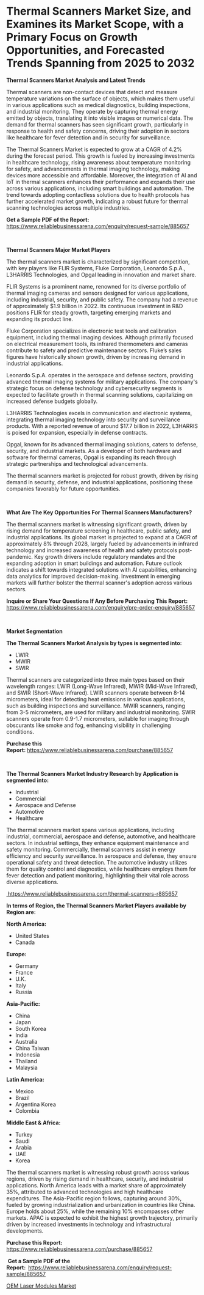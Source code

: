 <p><h1>Thermal Scanners Market Size, and Examines its Market Scope, with a Primary Focus on Growth Opportunities, and Forecasted Trends Spanning from 2025 to 2032</h1></p><p><strong>Thermal Scanners Market Analysis and Latest Trends</strong></p>
<p><p>Thermal scanners are non-contact devices that detect and measure temperature variations on the surface of objects, which makes them useful in various applications such as medical diagnostics, building inspections, and industrial monitoring. They operate by capturing thermal energy emitted by objects, translating it into visible images or numerical data. The demand for thermal scanners has seen significant growth, particularly in response to health and safety concerns, driving their adoption in sectors like healthcare for fever detection and in security for surveillance.</p><p>The Thermal Scanners Market is expected to grow at a CAGR of 4.2% during the forecast period. This growth is fueled by increasing investments in healthcare technology, rising awareness about temperature monitoring for safety, and advancements in thermal imaging technology, making devices more accessible and affordable. Moreover, the integration of AI and IoT in thermal scanners enhances their performance and expands their use across various applications, including smart buildings and automation. The trend towards adopting contactless solutions due to health protocols has further accelerated market growth, indicating a robust future for thermal scanning technologies across multiple industries.</p></p>
<p><strong>Get a Sample PDF of the Report:&nbsp;</strong> <a href="https://www.reliablebusinessarena.com/enquiry/request-sample/885657?utm_campaign=3024&utm_medium=2&utm_source=Github&utm_content=ia&utm_term=06042025&utm_id=thermal-scanners">https://www.reliablebusinessarena.com/enquiry/request-sample/885657</a></p>
<p>&nbsp;</p>
<p><strong>Thermal Scanners Major Market Players</strong></p>
<p><p>The thermal scanners market is characterized by significant competition, with key players like FLIR Systems, Fluke Corporation, Leonardo S.p.A., L3HARRIS Technologies, and Opgal leading in innovation and market share. </p><p>FLIR Systems is a prominent name, renowned for its diverse portfolio of thermal imaging cameras and sensors designed for various applications, including industrial, security, and public safety. The company had a revenue of approximately $1.9 billion in 2022. Its continuous investment in R&D positions FLIR for steady growth, targeting emerging markets and expanding its product line.</p><p>Fluke Corporation specializes in electronic test tools and calibration equipment, including thermal imaging devices. Although primarily focused on electrical measurement tools, its infrared thermometers and cameras contribute to safety and predictive maintenance sectors. Fluke’s sales figures have historically shown growth, driven by increasing demand in industrial applications.</p><p>Leonardo S.p.A. operates in the aerospace and defense sectors, providing advanced thermal imaging systems for military applications. The company's strategic focus on defense technology and cybersecurity segments is expected to facilitate growth in thermal scanning solutions, capitalizing on increased defense budgets globally.</p><p>L3HARRIS Technologies excels in communication and electronic systems, integrating thermal imaging technology into security and surveillance products. With a reported revenue of around $17.7 billion in 2022, L3HARRIS is poised for expansion, especially in defense contracts.</p><p>Opgal, known for its advanced thermal imaging solutions, caters to defense, security, and industrial markets. As a developer of both hardware and software for thermal cameras, Opgal is expanding its reach through strategic partnerships and technological advancements.</p><p>The thermal scanners market is projected for robust growth, driven by rising demand in security, defense, and industrial applications, positioning these companies favorably for future opportunities.</p></p>
<p>&nbsp;</p>
<p><strong>What Are The Key Opportunities For Thermal Scanners Manufacturers?</strong></p>
<p><p>The thermal scanners market is witnessing significant growth, driven by rising demand for temperature screening in healthcare, public safety, and industrial applications. Its global market is projected to expand at a CAGR of approximately 8% through 2028, largely fueled by advancements in infrared technology and increased awareness of health and safety protocols post-pandemic. Key growth drivers include regulatory mandates and the expanding adoption in smart buildings and automation. Future outlook indicates a shift towards integrated solutions with AI capabilities, enhancing data analytics for improved decision-making. Investment in emerging markets will further bolster the thermal scanner's adoption across various sectors.</p></p>
<p><strong>Inquire or Share Your Questions If Any Before Purchasing This Report:</strong> <a href="https://www.reliablebusinessarena.com/enquiry/pre-order-enquiry/885657?utm_campaign=3024&utm_medium=2&utm_source=Github&utm_content=ia&utm_term=06042025&utm_id=thermal-scanners">https://www.reliablebusinessarena.com/enquiry/pre-order-enquiry/885657</a></p>
<p>&nbsp;</p>
<p><strong>Market Segmentation</strong></p>
<p><strong>The Thermal Scanners Market Analysis by types is segmented into:</strong></p>
<p><ul><li>LWIR</li><li>MWIR</li><li>SWIR</li></ul></p>
<p><p>Thermal scanners are categorized into three main types based on their wavelength ranges: LWIR (Long-Wave Infrared), MWIR (Mid-Wave Infrared), and SWIR (Short-Wave Infrared). LWIR scanners operate between 8-14 micrometers, ideal for detecting heat emissions in various applications, such as building inspections and surveillance. MWIR scanners, ranging from 3-5 micrometers, are used for military and industrial monitoring. SWIR scanners operate from 0.9-1.7 micrometers, suitable for imaging through obscurants like smoke and fog, enhancing visibility in challenging conditions.</p></p>
<p><strong>Purchase this Report:&nbsp;</strong><a href="https://www.reliablebusinessarena.com/purchase/885657?utm_campaign=3024&utm_medium=2&utm_source=Github&utm_content=ia&utm_term=06042025&utm_id=thermal-scanners">https://www.reliablebusinessarena.com/purchase/885657</a></p>
<p>&nbsp;</p>
<p><strong>The Thermal Scanners Market Industry Research by Application is segmented into:</strong></p>
<p><ul><li>Industrial</li><li>Commercial</li><li>Aerospace and Defense</li><li>Automotive</li><li>Healthcare</li></ul></p>
<p><p>The thermal scanners market spans various applications, including industrial, commercial, aerospace and defense, automotive, and healthcare sectors. In industrial settings, they enhance equipment maintenance and safety monitoring. Commercially, thermal scanners assist in energy efficiency and security surveillance. In aerospace and defense, they ensure operational safety and threat detection. The automotive industry utilizes them for quality control and diagnostics, while healthcare employs them for fever detection and patient monitoring, highlighting their vital role across diverse applications.</p></p>
<p><a href="https://www.reliablebusinessarena.com/thermal-scanners-r885657?utm_campaign=3024&utm_medium=2&utm_source=Github&utm_content=ia&utm_term=06042025&utm_id=thermal-scanners">&nbsp;https://www.reliablebusinessarena.com/thermal-scanners-r885657</a></p>
<p><strong>In terms of Region, the Thermal Scanners Market Players available by Region are:</strong></p>
<p>
    <p> <strong> North America: </strong>
        <ul>
            <li>United States</li>
            <li>Canada</li>
        </ul>
        </p> 
    <p> <strong> Europe: </strong>
        <ul>
            <li>Germany</li>
            <li>France</li>
            <li>U.K.</li>
            <li>Italy</li>
            <li>Russia</li>
        </ul>
        </p> 
    <p> <strong> Asia-Pacific: </strong>
        <ul>
            <li>China</li>
            <li>Japan</li>
            <li>South Korea</li>
            <li>India</li>
            <li>Australia</li>
            <li>China Taiwan</li>
            <li>Indonesia</li>
            <li>Thailand</li>
            <li>Malaysia</li>
        </ul>
        </p> 
    <p> <strong> Latin America: </strong>
        <ul>
            <li>Mexico</li>
            <li>Brazil</li>
            <li>Argentina Korea</li>
            <li>Colombia</li>
        </ul>
        </p> 
    <p> <strong> Middle East & Africa: </strong>
        <ul>
            <li>Turkey</li>
            <li>Saudi</li>
            <li>Arabia</li>
            <li>UAE</li>
            <li>Korea</li>
        </ul>
    </p>
    </p>
<p><p>The thermal scanners market is witnessing robust growth across various regions, driven by rising demand in healthcare, security, and industrial applications. North America leads with a market share of approximately 35%, attributed to advanced technologies and high healthcare expenditures. The Asia-Pacific region follows, capturing around 30%, fueled by growing industrialization and urbanization in countries like China. Europe holds about 25%, while the remaining 10% encompasses other markets. APAC is expected to exhibit the highest growth trajectory, primarily driven by increased investments in technology and infrastructural developments.</p></p>
<p><strong>Purchase this Report: </strong><a href="https://www.reliablebusinessarena.com/purchase/885657?utm_campaign=3024&utm_medium=2&utm_source=Github&utm_content=ia&utm_term=06042025&utm_id=thermal-scanners">https://www.reliablebusinessarena.com/purchase/885657</a></p>
<p>&nbsp;<strong>Get a Sample PDF of the Report:&nbsp;&nbsp;</strong><a href="https://www.reliablebusinessarena.com/enquiry/request-sample/885657?utm_campaign=3024&utm_medium=2&utm_source=Github&utm_content=ia&utm_term=06042025&utm_id=thermal-scanners">https://www.reliablebusinessarena.com/enquiry/request-sample/885657</a></p>
<p><strong></strong></p>
<p><p><a href="https://github.com/ivvrgibi/Market-Research-Report-List-1/blob/main/oem-laser-modules-market.md?utm_campaign=3024&utm_medium=2&utm_source=Github&utm_content=ia&utm_term=06042025&utm_id=thermal-scanners">OEM Laser Modules Market</a></p></p>